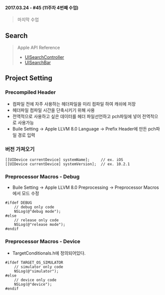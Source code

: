 #### 2017.03.24 - #45 (11주차 4번째 수업)
> 마지막 수업  


## Search  
> Apple API Reference  
> - [UISearch​Controller](https://developer.apple.com/reference/uikit/uisearchcontroller)  
> - [UISearchBar](https://developer.apple.com/reference/uikit/uisearchbar)  

## Project Setting  

### Precompiled Header  
- 컴파일 전에 자주 사용하는 헤더파일을 미리 컴파일 하여 캐쉬에 저장
- 헤더파일 컴파일 시간을 단축시키기 위해 사용
- 전역적으로 사용하고 싶은 데이터를 헤더 파일선언하고 pch파일에 넣어 전역적으로 사용가능
- Buile Setting -> Apple LLVM 8.0 Language -> Prefix Header에 만든 pch파일 경로 입력


### 버전 가져오기
```objc  
[[UIDevice currentDevice] systemName];     // ex. iOS  
[[UIDevice currentDevice] systemVersion];  // ex. 10.2.1  
```


### Preprocessor Macros - Debug
- Buile Setting -> Apple LLVM 8.0 Preprocessing -> Preprocessor Macros에서 모드 수정

```objc  
#ifdef DEBUG  
    // debug only code  
    NSLog(@"debug mode");  
#else  
    // release only code  
    NSLog(@"release mode");  
#endif  
```  

### Preprocessor Macros - Device  
- TargetConditionals.h에 정의되어있다.  

```objc  
#ifdef TARGET_OS_SIMULATOR  
    // simulator only code  
    NSLog(@"simulator");  
#else  
    // device only code  
    NSLog(@"device");  
#endif  
```  

